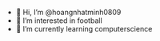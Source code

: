 - 👋 Hi, I’m @hoangnhatminh0809
- 👀 I’m interested in football
- 🌱 I’m currently learning computerscience 

<!---
hoangnhatminh0809/hoangnhatminh0809 is a ✨ special ✨ repository because its `README.md` (this file) appears on your GitHub profile.
You can click the Preview link to take a look at your changes.
--->
